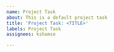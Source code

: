 ```yaml
---
name: Project Task
about: This is a default project task
title: 'Project Task: <TITLE>'
labels: Project Task
assignees: kshamse

---
```



